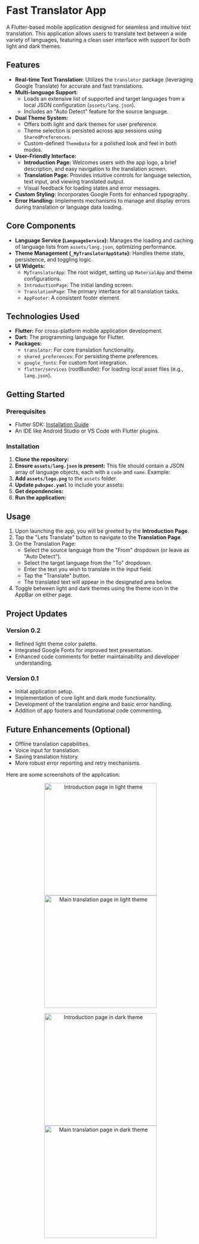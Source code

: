 # Fast Translator App

A Flutter-based mobile application designed for seamless and intuitive text translation. This application allows users to translate text between a wide variety of languages, featuring a clean user interface with support for both light and dark themes.

## Features

*   **Real-time Text Translation:** Utilizes the `translator` package (leveraging Google Translate) for accurate and fast translations.
*   **Multi-language Support:**
    *   Loads an extensive list of supported and target languages from a local JSON configuration (`assets/lang.json`).
    *   Includes an "Auto Detect" feature for the source language.
*   **Dual Theme System:**
    *   Offers both light and dark themes for user preference.
    *   Theme selection is persisted across app sessions using `SharedPreferences`.
    *   Custom-defined `ThemeData` for a polished look and feel in both modes.
*   **User-Friendly Interface:**
    *   **Introduction Page:** Welcomes users with the app logo, a brief description, and easy navigation to the translation screen.
    *   **Translation Page:** Provides intuitive controls for language selection, text input, and viewing translated output.
    *   Visual feedback for loading states and error messages.
*   **Custom Styling:** Incorporates Google Fonts for enhanced typography.
*   **Error Handling:** Implements mechanisms to manage and display errors during translation or language data loading.

## Core Components

*   **Language Service (`LanguageService`):** Manages the loading and caching of language lists from `assets/lang.json`, optimizing performance.
*   **Theme Management (`_MyTranslatorAppState`):** Handles theme state, persistence, and toggling logic.
*   **UI Widgets:**
    *   `MyTranslatorApp`: The root widget, setting up `MaterialApp` and theme configurations.
    *   `IntroductionPage`: The initial landing screen.
    *   `TranslationPage`: The primary interface for all translation tasks.
    *   `AppFooter`: A consistent footer element.

## Technologies Used

*   **Flutter:** For cross-platform mobile application development.
*   **Dart:** The programming language for Flutter.
*   **Packages:**
    *   `translator`: For core translation functionality.
    *   `shared_preferences`: For persisting theme preferences.
    *   `google_fonts`: For custom font integration.
    *   `flutter/services` (rootBundle): For loading local asset files (e.g., `lang.json`).

## Getting Started

### Prerequisites

*   Flutter SDK: [Installation Guide](https://flutter.dev/docs/get-started/install)
*   An IDE like Android Studio or VS Code with Flutter plugins.

### Installation

1.  **Clone the repository:**
2.  **Ensure `assets/lang.json` is present:**
    This file should contain a JSON array of language objects, each with a `code` and `name`. Example:
3. **Add `assets/logo.png`** to the `assets` folder.
4.  **Update `pubspec.yaml`** to include your assets:
5.  **Get dependencies:**
6.  **Run the application:**

## Usage

1.  Upon launching the app, you will be greeted by the **Introduction Page**.
2.  Tap the "Lets Translate" button to navigate to the **Translation Page**.
3.  On the Translation Page:
    *   Select the source language from the "From" dropdown (or leave as "Auto Detect").
    *   Select the target language from the "To" dropdown.
    *   Enter the text you wish to translate in the input field.
    *   Tap the "Translate" button.
    *   The translated text will appear in the designated area below.
4.  Toggle between light and dark themes using the theme icon in the AppBar on either page.

## Project Updates

### Version 0.2

*   Refined light theme color palette.
*   Integrated Google Fonts for improved text presentation.
*   Enhanced code comments for better maintainability and developer understanding.

### Version 0.1

*   Initial application setup.
*   Implementation of core light and dark mode functionality.
*   Development of the translation engine and basic error handling.
*   Addition of app footers and foundational code commenting.

## Future Enhancements (Optional)

*   Offline translation capabilities.
*   Voice input for translation.
*   Saving translation history.
*   More robust error reporting and retry mechanisms.




Here are some screenshots of the application:

<p align="center">
  <img src="/screenshots/introduction_white.jpg" alt="Introduction page in light theme" width="300"/>
  <img src="/screenshots/main_white.jpg" alt="Main translation page in light theme" width="300"/>
</p>
<p align="center">
  <img src="/screenshots/introduction_dark.jpg" alt="Introduction page in dark theme" width="300"/>
  <img src="/screenshots/main_dark.jpg" alt="Main translation page in dark theme" width="300"/>
</p>